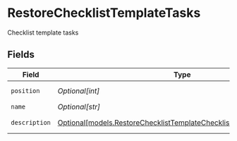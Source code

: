 # RestoreChecklistTemplateTasks

Checklist template tasks


## Fields

| Field                                                                                                                                        | Type                                                                                                                                         | Required                                                                                                                                     | Description                                                                                                                                  |
| -------------------------------------------------------------------------------------------------------------------------------------------- | -------------------------------------------------------------------------------------------------------------------------------------------- | -------------------------------------------------------------------------------------------------------------------------------------------- | -------------------------------------------------------------------------------------------------------------------------------------------- |
| `position`                                                                                                                                   | *Optional[int]*                                                                                                                              | :heavy_minus_sign:                                                                                                                           | Position of the task                                                                                                                         |
| `name`                                                                                                                                       | *Optional[str]*                                                                                                                              | :heavy_minus_sign:                                                                                                                           | Task name                                                                                                                                    |
| `description`                                                                                                                                | [Optional[models.RestoreChecklistTemplateChecklistTemplatesDescription]](../models/restorechecklisttemplatechecklisttemplatesdescription.md) | :heavy_minus_sign:                                                                                                                           | Task description                                                                                                                             |